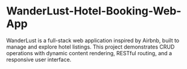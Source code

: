 # WanderLust-Hotel-Booking-Web-App
WanderLust is a full-stack web application inspired by Airbnb, built to manage and explore hotel listings. This project demonstrates CRUD operations with dynamic content rendering, RESTful routing, and a responsive user interface.

